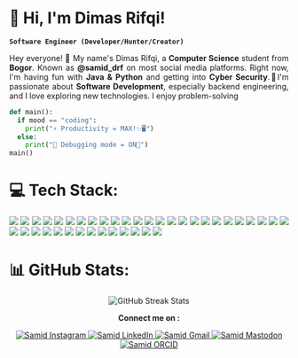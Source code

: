 # 👋 Hi, I'm Dimas Rifqi!  
**`Software Engineer (Developer/Hunter/Creator)`**<br/>

<p align="justify">
  Hey everyone! 👋 My name's Dimas Rifqi, a <strong>Computer Science</strong> student from <strong>Bogor</strong>. Known as <strong>@samid_drf</strong> on most social media platforms. Right now, I'm having fun with  
  <strong>Java & Python</strong> and getting into <strong>Cyber Security</strong>.🚀I'm passionate about <strong>Software Development</strong>, especially backend engineering, and I love exploring new technologies.  
  I enjoy problem-solving
</p>

  ```python
  def main():
    if mood == "coding":
      print("⚡ Productivity = MAX!✨🖥️")
    else:
      print("🐞 Debugging mode = ON🤯")
  main()
```

# 💻 Tech Stack:
<p align="justify">
  <img src="https://img.shields.io/badge/c-%2300599C.svg?style=for-the-badge&logo=c&logoColor=white">
  <img src="https://img.shields.io/badge/c%23-%23239120.svg?style=for-the-badge&logo=csharp&logoColor=white">
  <img src="https://img.shields.io/badge/c++-%2300599C.svg?style=for-the-badge&logo=c%2B%2B&logoColor=white">
  <img src="https://img.shields.io/badge/css3-%231572B6.svg?style=for-the-badge&logo=css3&logoColor=white">
  <img src="https://img.shields.io/badge/elixir-%234B275F.svg?style=for-the-badge&logo=elixir&logoColor=white">
  <img src="https://img.shields.io/badge/java-%23ED8B00.svg?style=for-the-badge&logo=openjdk&logoColor=white">
  <img src="https://img.shields.io/badge/html5-%23E34F26.svg?style=for-the-badge&logo=html5&logoColor=white">
  <img src="https://img.shields.io/badge/javascript-%23323330.svg?style=for-the-badge&logo=javascript&logoColor=%23F7DF1E">
  <img src="https://img.shields.io/badge/php-%23777BB4.svg?style=for-the-badge&logo=php&logoColor=white">
  <img src="https://img.shields.io/badge/firebase-%23039BE5.svg?style=for-the-badge&logo=firebase">
  <img src="https://img.shields.io/badge/vercel-%23000000.svg?style=for-the-badge&logo=vercel&logoColor=white">
  <img src="https://img.shields.io/badge/.NET-5C2D91?style=for-the-badge&logo=.net&logoColor=white">
  <img src="https://img.shields.io/badge/Anaconda-%2344A833.svg?style=for-the-badge&logo=anaconda&logoColor=white">
  <img src="https://img.shields.io/badge/django-%23092E20.svg?style=for-the-badge&logo=django&logoColor=white">
  <img src="https://img.shields.io/badge/laravel-%23FF2D20.svg?style=for-the-badge&logo=laravel&logoColor=white">
  <img src="https://img.shields.io/badge/NPM-%23CB3837.svg?style=for-the-badge&logo=npm&logoColor=white">
  <img src="https://img.shields.io/badge/node.js-6DA55F?style=for-the-badge&logo=node.js&logoColor=white">
  <img src="https://img.shields.io/badge/Next-black?style=for-the-badge&logo=next.js&logoColor=white">
  <img src="https://img.shields.io/badge/react-%2320232a.svg?style=for-the-badge&logo=react&logoColor=%2361DAFB">
  <img src="https://img.shields.io/badge/Streamlit-%23FE4B4B.svg?style=for-the-badge&logo=streamlit&logoColor=white">
  <img src="https://img.shields.io/badge/spring-%236DB33F.svg?style=for-the-badge&logo=spring&logoColor=white">
  <img src="https://img.shields.io/badge/vue.js-%2335495e.svg?style=for-the-badge&logo=vuedotjs&logoColor=%234FC08D">
  <img src="https://img.shields.io/badge/apache-%23D42029.svg?style=for-the-badge&logo=apache&logoColor=white">
  <img src="https://img.shields.io/badge/mysql-4479A1.svg?style=for-the-badge&logo=mysql&logoColor=white">
  <img src="https://img.shields.io/badge/postgres-%23316192.svg?style=for-the-badge&logo=postgresql&logoColor=white">
  <img src="https://img.shields.io/badge/firebase-a08021?style=for-the-badge&logo=firebase&logoColor=ffcd34">
  <img src="https://img.shields.io/badge/MariaDB-003545?style=for-the-badge&logo=mariadb&logoColor=white">
  <img src="https://img.shields.io/badge/sqlite-%2307405e.svg?style=for-the-badge&logo=sqlite&logoColor=white">
  <img src="https://img.shields.io/badge/Supabase-3ECF8E?style=for-the-badge&logo=supabase&logoColor=white">
  <img src="https://img.shields.io/badge/adobe%20illustrator-%23FF9A00.svg?style=for-the-badge&logo=adobe%20illustrator&logoColor=white">
  <img src="https://img.shields.io/badge/Canva-%2300C4CC.svg?style=for-the-badge&logo=Canva&logoColor=white">
  <img src="https://img.shields.io/badge/figma-%23F24E1E.svg?style=for-the-badge&logo=figma&logoColor=white">
  <img src="https://img.shields.io/badge/git-%23F05033.svg?style=for-the-badge&logo=git&logoColor=white">
  <img src="https://img.shields.io/badge/gitlab-%23181717.svg?style=for-the-badge&logo=gitlab&logoColor=white">
  <img src="https://img.shields.io/badge/github%20actions-%232671E5.svg?style=for-the-badge&logo=githubactions&logoColor=white">
  <img src="https://img.shields.io/badge/github-%23121011.svg?style=for-the-badge&logo=github&logoColor=white">
  <img src="https://img.shields.io/badge/Arduino-00979D?style=for-the-badge&logo=Arduino&logoColor=white">
  <img src="https://img.shields.io/badge/kubernetes-%23326ce5.svg?style=for-the-badge&logo=kubernetes&logoColor=white">
  <img src="https://img.shields.io/badge/Postman-FF6C37?style=for-the-badge&logo=postman&logoColor=white">
</p>

# 📊 GitHub Stats:
<p align="center">
  <img src="https://nirzak-streak-stats.vercel.app/?user=samidrf&theme=dark&hide_border=true" alt="GitHub Streak Stats"/>
</p>

<p align="center">  
  <strong>Connect me on :</strong>  
</p>  

<p align="center">
  <a target="_blank" href="https://instagram.com/samid_drf">
    <img alt="Samid Instagram" src="https://img.shields.io/badge/Instagram-ff0000?style=flat-square&logo=instagram&logoColor=white" />
  </a>
  <a target="_blank" href="https://www.linkedin.com/in/samidrf">
    <img alt="Samid LinkedIn" src="https://img.shields.io/badge/LinkedIn-0077B5?style=flat-square&logo=linkedin&logoColor=white" />
  </a>
  <a target="_blank" href="mailto:dimasrifqi358@gmail.com">
    <img alt="Samid Gmail" src="https://img.shields.io/badge/Gmail-D14836?style=flat-square&logo=gmail&logoColor=white" />
  </a>
  <a target="_blank" href="https://mastodon.social/@samid_drf">
    <img alt="Samid Mastodon" src="https://img.shields.io/badge/Mastodon-6364FF?style=flat-square&logo=mastodon&logoColor=white" />
  </a>
  <a target="_blank" href="https://orcid.org/0009-0009-8437-9639">
    <img alt="Samid ORCID" src="https://img.shields.io/badge/ORCID-A6CE39?style=flat-square&logo=orcid&logoColor=white" />
  </a>
</p>


